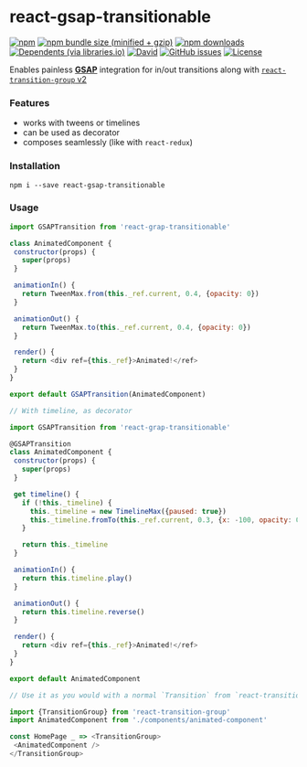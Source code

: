 

# react-gsap-transitionable
[![npm](https://img.shields.io/npm/v/react-gsap-transitionable.svg?style=for-the-badge)](https://www.npmjs.com/package/react-gsap-transitionable)
[![npm bundle size (minified +
gzip)](https://img.shields.io/bundlephobia/minzip/react-gsap-transitionable.svg?style=for-the-badge)](https://bundlephobia.com/result?p=react-gsap-transitionable)
[![npm downloads](https://img.shields.io/npm/dt/react-gsap-transitionable.svg?style=for-the-badge)](https://www.npmjs.com/package/react-gsap-transitionable)
[![Dependents (via
libraries.io)](https://img.shields.io/librariesio/dependents/npm/react-gsap-transitionable.svg?style=for-the-badge)](https://www.npmjs.com/package/react-gsap-transitionable)
[![David](https://img.shields.io/david/ghzmdr/react-gsap-transitionable.svg?style=for-the-badge)](https://github.com/ghzmdr/react-gsap-transitionable/blob/master/package.json)
[![GitHub
issues](https://img.shields.io/github/issues/ghzmdr/react-gsap-transitionable.svg?style=for-the-badge)](https://github.com/ghzmdr/react-gsap-transitionable/issues)
[![License](https://img.shields.io/github/license/ghzmdr/react-gsap-transitionable.svg?style=for-the-badge)](https://github.com/ghzmdr/react-gsap-transitionable/blob/master/LICENSE)


Enables painless [**GSAP**](https://greensock.com/gsap) integration
for in/out transitions along with [`react-transition-group` v2](https://github.com/reactjs/react-transition-group/)

### Features
+ works with tweens or timelines
+ can be used as decorator
+ composes seamlessly (like with `react-redux`)

### Installation
```
npm i --save react-gsap-transitionable
```


### Usage

```javascript
import GSAPTransition from 'react-grap-transitionable'

class AnimatedComponent {
 constructor(props) {
   super(props)
 }

 animationIn() {
   return TweenMax.from(this._ref.current, 0.4, {opacity: 0})
 }

 animationOut() {
   return TweenMax.to(this._ref.current, 0.4, {opacity: 0})
 }

 render() {
   return <div ref={this._ref}>Animated!</ref>
 }
}

export default GSAPTransition(AnimatedComponent)
```

```javascript
// With timeline, as decorator

import GSAPTransition from 'react-grap-transitionable'

@GSAPTransition
class AnimatedComponent {
 constructor(props) {
   super(props)
 }

 get timeline() {
   if (!this._timeline) {
     this._timeline = new TimelineMax({paused: true})
     this._timeline.fromTo(this._ref.current, 0.3, {x: -100, opacity: 0}, {x: 100, opacity: 1})
   }

   return this._timeline
 }

 animationIn() {
   return this.timeline.play()
 }

 animationOut() {
   return this.timeline.reverse()
 }

 render() {
   return <div ref={this._ref}>Animated!</ref>
 }
}

export default AnimatedComponent
```

```javascript
// Use it as you would with a normal `Transition` from `react-transition-group`

import {TransitionGroup} from 'react-transition-group'
import AnimatedComponent from './components/animated-component'

const HomePage _ => <TransitionGroup>
 <AnimatedComponent />
</TransitionGroup>
```







